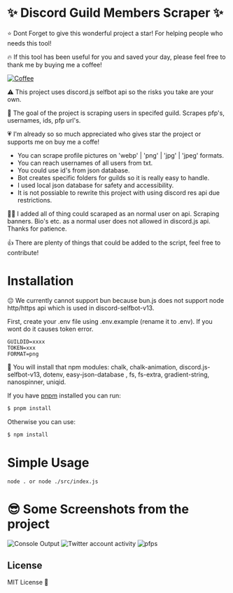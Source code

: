# ✨ Discord Guild Members Scraper ✨

⭐ Dont Forget to give this wonderful project a star! For helping people who needs this tool!

🔥 If this tool has been useful for you and saved your day, please feel free to thank me by buying me a coffee!

[![Coffee](https://www.buymeacoffee.com/assets/img/custom_images/orange_img.png)](https://www.buymeacoffee.com/sertchan)

⚠️ This project uses discord.js selfbot api so the risks you take are your own.

🎌 The goal of the project is scraping users in specifed guild. Scrapes pfp's, usernames, ids, pfp url's. 

💗 I'm already so so much appreciated who gives star the project or supports me on buy me a coffe! 

-  You can scrape profile pictures on 'webp' | 'png' | 'jpg' | 'jpeg' formats.
-  You can reach usernames of all users from txt.
-  You could use id's from json database.
-  Bot creates specific folders for guilds so it is really easy to handle.
-  I used local json database for safety and accessibility.
-  It is not possiable to rewrite this project with using discord res api due restrictions. 

😶‍🌫️ I added all of thing could scaraped as an normal user on api. Scraping banners. Bio's etc. as a normal user does not allowed in discord.js api. Thanks for patience.

👍 There are plenty of things that could be added to the script, feel free to contribute! 

# Installation

😔 We currently cannot support bun because bun.js does not support node http/https api which is used in discord-selfbot-v13.

First, create your .env file using .env.example (rename it to .env). If you wont do it causes token error.

```
GUILDID=xxxx
TOKEN=xxx
FORMAT=png
```

🎀 You will install that npm modules: chalk, chalk-animation, discord.js-selfbot-v13, dotenv, easy-json-database , fs, fs-extra, gradient-string, nanospinner, uniqid.

If you have [pnpm](https://pnpm.io/) installed you can run:

```sh
$ pnpm install
```

Otherwise you can use:

```sh
$ npm install
```

# Simple Usage

```
node . or node ./src/index.js
```

# 😎 Some Screenshots from the project 

![Console Output](https://cdn.discordapp.com/attachments/1001955561274876057/1004373037891723264/unknown.png)
![Twitter account activity](https://cdn.discordapp.com/attachments/1001955561274876057/1004372701714071593/unknown.png)
![pfps](https://cdn.discordapp.com/attachments/1001955561274876057/1004373286467154021/unknown.png)

## License

MIT License 💖


